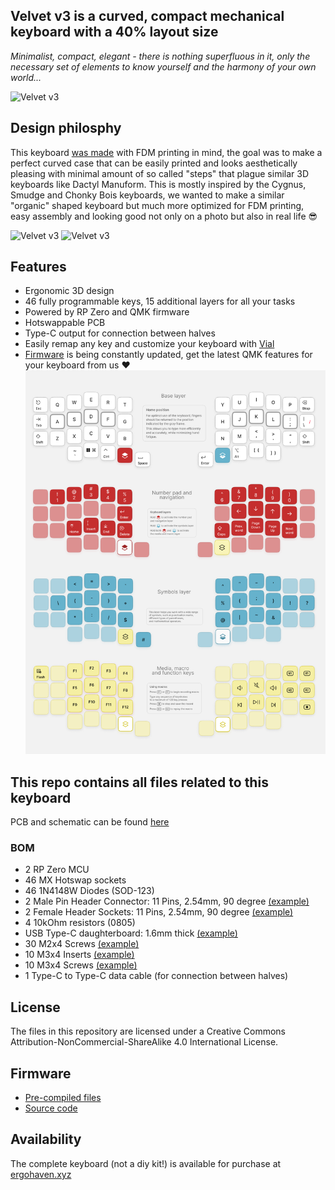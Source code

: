 ## Velvet v3 is a curved, compact mechanical keyboard with a 40% layout size  
*Minimalist, compact, elegant - there is nothing superfluous in it, only the necessary set of elements to know yourself and the harmony of your own world...*

![Velvet v3](images/01.jpg)

## Design philosphy
This keyboard [was made](https://www.youtube.com/watch?v=800tXbrIh_E) with FDM printing in mind, the goal was to make a perfect curved case that can be easily printed and looks aesthetically pleasing with minimal amount of so called "steps" that plague similar 3D keyboards like Dactyl Manuform. This is mostly inspired by the Cygnus, Smudge and Chonky Bois keyboards, we wanted to make a similar "organic" shaped keyboard but much more optimized for FDM printing, easy assembly and looking good not only on a photo but also in real life 😎

![Velvet v3](images/02.jpg)
![Velvet v3](images/03.jpg)


## Features
 
- Ergonomic 3D design
- 46 fully programmable keys, 15 additional layers for all your tasks
- Powered by RP Zero and QMK firmware
- Hotswappable PCB
- Type-C output for connection between halves
- Easily remap any key and customize your keyboard with [Vial](https://get.vial.today/) 
- [Firmware](https://github.com/ergohaven/keymap_hub) is being constantly updated, get the latest QMK features for your keyboard from us ♥️
![Velvet v3](images/04.png)

## This repo contains all files related to this keyboard
PCB and schematic can be found [here](https://oshwlab.com/yuriiq/velvet_v3)
### BOM
- 2 RP Zero MCU 
- 46 MX Hotswap sockets
- 46 1N4148W Diodes (SOD-123)
- 2 Male Pin Header Connector: 11 Pins, 2.54mm, 90 degree [(example)](https://aliexpress.ru/item/1005005614848270.html)
- 2 Female Header Sockets: 11 Pins, 2.54mm, 90 degree [(example)](https://aliexpress.ru/item/1005006067940562.html)
- 4 10kOhm resistors (0805)
- USB Type-C daughterboard: 1.6mm thick [(example)](https://aliexpress.ru/item/1005005857575118.html)
- 30 M2x4 Screws [(example)](https://aliexpress.ru/item/1005005898007060.html)
- 10 M3x4 Inserts [(example)](https://aliexpress.ru/item/1005004290019650.html) 
- 10 M3x4 Screws [(example)](https://aliexpress.ru/item/1005005898007060.html) 
- 1 Type-C to Type-C data cable (for connection between halves)

## License 

The files in this repository are licensed under a Creative Commons Attribution-NonCommercial-ShareAlike 4.0 International License.

## Firmware
- [Pre-compiled files][1]
- [Source code][2]

[1]: https://github.com/ergohaven/keymap_hub
[2]: https://github.com/ergohaven/vial-qmk/tree/vial/keyboards/ergohaven

## Availability
The complete keyboard (not a diy kit!) is available for purchase at [ergohaven.xyz](https://ergohaven.xyz/shop)
